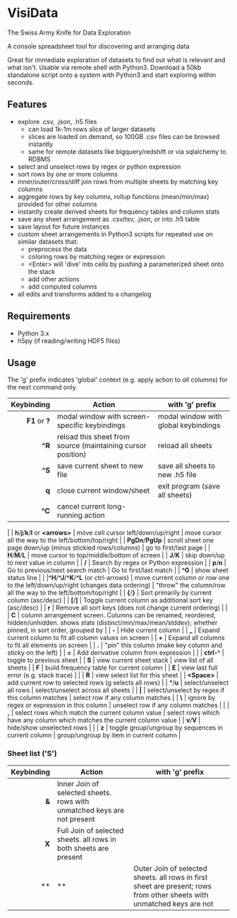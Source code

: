 # VisiData

The Swiss Army Knife for Data Exploration

A console spreadsheet tool for discovering and arranging data

Great for immediate exploration of datasets to find out what is relevant and what isn't.
Usable via remote shell with Python3.
Download a 50kb standalone script onto a system with Python3 and start exploring within seconds.

## Features

- explore .csv, .json, .h5 files
    - can load 1k-1m rows slice of larger datasets
    - slices are loaded on demand, so 100GB .csv files can be browsed instantly
    - same for remote datasets like bigquery/redshift or via sqlalchemy to RDBMS
- select and unselect rows by regex or python expression
- sort rows by one or more columns
- inner/outer/cross/diff join rows from multiple sheets by matching key columns
- aggregate rows by key columns, rollup functions (mean/min/max) provided for other columns
- instantly create derived sheets for frequency tables and column stats
- save any sheet arrangement as .csv/tsv, .json, or into .h5 table
- save layout for future instances
- custom sheet arrangements in Python3 scripts for repeated use on similar datasets that:
   - preprocess the data
   - coloring rows by matching regex or expression
   - \<Enter\> will 'dive' into cells by pushing a parameterized sheet onto the stack
   - add other actions
   - add computed columns
- all edits and transforms added to a changelog

## Requirements
- Python 3.x
- h5py (if reading/writing HDF5 files)

## Usage

The 'g' prefix indicates 'global' context (e.g. apply action to *all* columns) for the next command only.

| Keybinding | Action | with 'g' prefix |
| ---: | --- | --- |
|   **F1** or **?**   | modal window with screen-specific keybindings | modal window with global keybindings |
|   **^R**     | reload this sheet from source (maintaining cursor position) | reload all sheets |
|   **^S**     | save current sheet to new file | save all sheets to new .h5 file |
|   **q**      | close current window/sheet | exit program (save all sheets) |
| **^C**        | cancel current long-running action |
|
|   **h**/**j**/**k**/**l** or **\<arrows\>** | move cell cursor left/down/up/right | move cursor all the way to the left/bottom/top/right |
| **PgDn**/**PgUp** | scroll sheet one page down/up (minus stickied rows/columns) |  go to first/last page |
|   **H**/**M**/**L**   | move cursor to top/middle/bottom of screen |
|   **J**/**K**     | skip down/up to next value in column |
|  **/**    | Search by regex or Python expression |
| **p**/**n**  | Go to previous/next search match | Go to first/last match |
| **^G**  | show sheet status line |
|
|**^H**/**^J**/**^K**/**^L** (or ctrl-arrows) | move current column or row one to the left/down/up/right (changes data ordering) | "throw" the column/row all the way to the left/bottom/top/right |
|    **{**/**}**    | Sort primarily by current column (asc/desc) |
|    **[**/**]**    | Toggle current column as additional sort key (asc/desc) |
|    **r**      | Remove all sort keys (does not change current ordering) |
|
|    **C**      | column arrangement screen.  Columns can be renamed, reordered, hidden/unhidden. shows stats (distinct/min/max/mean/stddev); whether pinned, in sort order, grouped by |
|    **-**      | Hide current column |
|    **_**      | Expand current column to fit all column values on screen |
|    **+**      | Expand all columns to fit all elements on screen |
|    **.**      | "pin" this column (make key column and sticky on the left)
|
|    **=**      | Add derivative column from expression |
|
| **ctrl-^**    | toggle to previous sheet |
|    **S**      | view current sheet stack | view list of all sheets |
|    **F**      | build frequency table for current column |
|    **E**      | view last full error (e.g. stack trace) |
|
|    **R**      | view select list for this sheet |
|    **\<Space\>**  | add current row to selected rows (g selects all rows) |
|    \*/**u**   | select/unselect all rows | select/unselect across all sheets |
|    **\|**     | select/unselect by regex if this column matches | select row if any column matches |
|    **\\**     | ignore by regex or expression in this column | unselect row if any column matches | |
|    **,**      | select rows which match the current column value | select rows which have any column which matches the current column value |
| **v**/**V**   | hide/show unselected rows |
|
| **z**  | toggle group/ungroup by sequences in current column | group/ungroup by item in current column |


### Sheet list ('S')

| Keybinding | Action | with 'g' prefix |
| ---: | --- | --- |
| **&** | Inner Join of selected sheets. rows with unmatched keys are not present |
| **X** | Full Join of selected sheets. all rows in both sheets are present |
| **|** | Outer Join of selected sheets. all rows in first sheet are present; rows from other sheets with unmatched keys are not |
